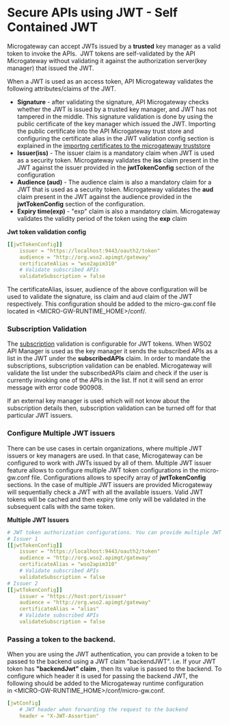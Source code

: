 # Secure APIs using JWT - Self Contained JWT

Microgateway can accept JWTs issued by a **trusted** key manager as a valid token to invoke the APIs.  JWT tokens are self-validated by the API Microgateway without validating it against the authorization server(key manager) that issued the JWT.

When a JWT is used as an access token, API Microgateway validates the following attributes/claims of the JWT.

-   **Signature** - after validating the signature, API Microgateway checks whether the JWT is issued by a trusted key manager, and JWT has not tampered in the middle. This signature validation is done by using the public certificate of the key manager which issued the JWT. Importing the public certificate into the API Microgateway trust store and configuring the certificate alias in the JWT validation config section is explained in the [importng certificates to the microgateway truststore](/how-tos/security/importing-certificates-to-the-api-microgateway-truststore/)
-   **Issuer(iss)** - The issuer claim is a mandatory claim when JWT is used as a security token. Microgateway validates the **iss** claim present in the JWT against the issuer provided in the **jwtTokenConfig** section of the configuration
-   **Audience (aud)** - The audience claim is also a mandatory claim for a JWT that is used as a security token. Microgateway validates the **aud** claim present in the JWT against the audience provided in the **jwtTokenConfig** section of the configuration.
-   **Expiry time(exp)** - "exp" claim is also a mandatory claim. Microgateway validates the validity period of the token using the **exp** claim

**Jwt token validation config**

``` yml
[[jwtTokenConfig]]
    issuer = "https://localhost:9443/oauth2/token"
    audience = "http://org.wso2.apimgt/gateway"
    certificateAlias = "wso2apim310"
    # Validate subscribed APIs
    validateSubscription = false
```

 The certificateAlias, issuer, audience of the above configuration will be used to validate the signature, iss claim and aud claim of the JWT respectively. This configuration should be added to the micro-gw.conf file located in &lt;MICRO-GW-RUNTIME\_HOME&gt;/conf/.

### Subscription Validation

  The [subscription](https://apim.docs.wso2.com/en/3.2.0/learn/consume-api/manage-subscription/subscribe-to-an-api/) validation is configurable for JWT tokens. When WSO2 API Manager is used as the key manager it sends the subscribed APIs as a list in the JWT under the **subscribedAPIs** claim. In order to mandate the subscriptions, subscription validation can be enabled. Microgateway will validate the list under the subscribedAPIs claim and check if the user is currently invoking one of the APIs in the list. If not it will send an error message with error code 900908.

   If an external key manager is used which will not know about the subscription details then, subscription validation can be turned off for that particular JWT issuers.

### Configure Multiple JWT issuers

 There can be use cases in certain organizations, where multiple JWT issuers or key managers are used. In that case, Microgateway can be configured to work with JWTs issued by all of them. Multiple JWT issuer feature allows to configure multiple JWT token configurations in the micro-gw.conf file. Configurations allows to specify array of **jwtTokenConfig** sections. In the case of multiple JWT issuers are provided Microgateway will sequentially check a JWT with all the available issuers. Valid JWT tokens will be cached and then expiry time only will be validated in the subsequent calls with the same token.

 **Multiple JWT Issuers**

``` yml
# JWT token authorization configurations. You can provide multiple JWT issuers
# Issuer 1
[[jwtTokenConfig]]
    issuer = "https://localhost:9443/oauth2/token"
    audience = "http://org.wso2.apimgt/gateway"
    certificateAlias = "wso2apim310"
    # Validate subscribed APIs
    validateSubscription = false
# Issuer 2
[[jwtTokenConfig]]
    issuer = "https://host:port/issuer"
    audience = "http://org.wso2.apimgt/gateway"
    certificateAlias = "alias"
    # Validate subscribed APIs
    validateSubscription = false
```

### Passing a token to the backend.

 When you are using the JWT authentication, you can provide a token to be passed to the backend using a JWT claim "backendJWT". i.e. If your JWT token has **"backendJwt" claim** , then Its value is passed to the backend. To configure which header it is used for passing the backend JWT, the following should be added to the Microgateway runtime configuration in &lt;MICRO-GW-RUNTIME\_HOME&gt;/conf/micro-gw.conf.

``` yml
[jwtConfig]
    # JWT header when forwarding the request to the backend
    header = "X-JWT-Assertion"
```


